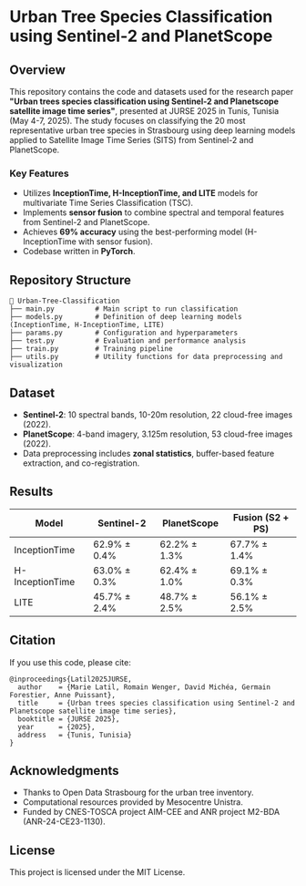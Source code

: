 # Urban Tree Species Classification using Sentinel-2 and PlanetScope

## Overview

This repository contains the code and datasets used for the research paper **"Urban trees species classification using Sentinel-2 and Planetscope satellite image time series"**, presented at JURSE 2025 in Tunis, Tunisia (May 4-7, 2025). The study focuses on classifying the 20 most representative urban tree species in Strasbourg using deep learning models applied to Satellite Image Time Series (SITS) from Sentinel-2 and PlanetScope.

### Key Features
- Utilizes **InceptionTime, H-InceptionTime, and LITE** models for multivariate Time Series Classification (TSC).
- Implements **sensor fusion** to combine spectral and temporal features from Sentinel-2 and PlanetScope.
- Achieves **69% accuracy** using the best-performing model (H-InceptionTime with sensor fusion).
- Codebase written in **PyTorch**.

## Repository Structure

```
📂 Urban-Tree-Classification
├── main.py          # Main script to run classification
├── models.py        # Definition of deep learning models (InceptionTime, H-InceptionTime, LITE)
├── params.py        # Configuration and hyperparameters
├── test.py          # Evaluation and performance analysis
├── train.py         # Training pipeline
├── utils.py         # Utility functions for data preprocessing and visualization
```

## Dataset
- **Sentinel-2**: 10 spectral bands, 10-20m resolution, 22 cloud-free images (2022).
- **PlanetScope**: 4-band imagery, 3.125m resolution, 53 cloud-free images (2022).
- Data preprocessing includes **zonal statistics**, buffer-based feature extraction, and co-registration.

## Results
| Model        | Sentinel-2 | PlanetScope | Fusion (S2 + PS) |
|-------------|------------|------------|----------------|
| InceptionTime  | 62.9% ± 0.4% | 62.2% ± 1.3% | 67.7% ± 1.4% |
| H-InceptionTime | 63.0% ± 0.3% | 62.4% ± 1.0% | 69.1% ± 0.3% |
| LITE         | 45.7% ± 2.4% | 48.7% ± 2.5% | 56.1% ± 2.5% |

## Citation
If you use this code, please cite:

```
@inproceedings{Latil2025JURSE,
  author    = {Marie Latil, Romain Wenger, David Michéa, Germain Forestier, Anne Puissant},
  title     = {Urban trees species classification using Sentinel-2 and Planetscope satellite image time series},
  booktitle = {JURSE 2025},
  year      = {2025},
  address   = {Tunis, Tunisia}
}
```

## Acknowledgments
- Thanks to Open Data Strasbourg for the urban tree inventory.
- Computational resources provided by Mesocentre Unistra.
- Funded by CNES-TOSCA project AIM-CEE and ANR project M2-BDA (ANR-24-CE23-1130).

## License
This project is licensed under the MIT License.
